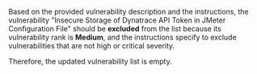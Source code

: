 Based on the provided vulnerability description and the instructions, the vulnerability "Insecure Storage of Dynatrace API Token in JMeter Configuration File" should be **excluded** from the list because its vulnerability rank is **Medium**, and the instructions specify to exclude vulnerabilities that are not high or critical severity.

Therefore, the updated vulnerability list is empty.

```markdown